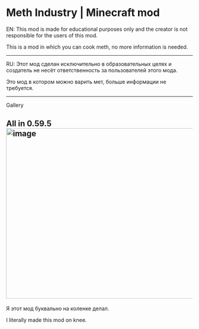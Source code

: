 # Meth Industry | Minecraft mod

EN: This mod is made for educational purposes only and the creator is not responsible for the users of this mod.

This is a mod in which you can cook meth, no more information is needed.

-------

RU: Этот мод сделан исключительно в образовательных целях и создатель не несёт ответственность за пользователей этого мода.

Это мод в котором можно варить мет, больше информации не требуется.

-------
Gallery

All in 0.59.5
<img width="598" height="460" alt="image" src="https://github.com/user-attachments/assets/2bff2a86-4183-45e4-9798-99087a552f78" />
-------

Я этот мод буквально на коленке делал.

I literally made this mod on knee.
